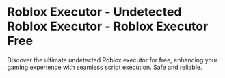 # Roblox Executor - Undetected Roblox Executor - Roblox Executor Free
Discover the ultimate undetected Roblox executor for free, enhancing your gaming experience with seamless script execution. Safe and reliable.
